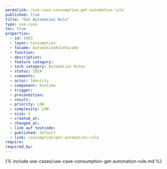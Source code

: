 ```yaml
---
permalink: /use-case-consumption-get-automation-rule
published: true
title: "Get Automation Rule"
type: use-case
toc: true
properties:
  - id: IAR3
  - layer: Consumption
  - facade: AutomationRuleFacade
  - function:
  - description:
  - feature category:
  - tech category: Automation Rules
  - status: IDEA
  - comments:
  - actor: Identity
  - component: Runtime
  - trigger:
  - precondition:
  - result:
  - priority: LOW
  - complexity: LOW
  - size: S
  - created_at:
  - changed_at:
  - link auf testcode:
  - published: default
  - link: consumption/get-automation-rule
require:
required_by:
---
```


{% include use-cases/use-case-consumption-get-automation-rule.md %}
